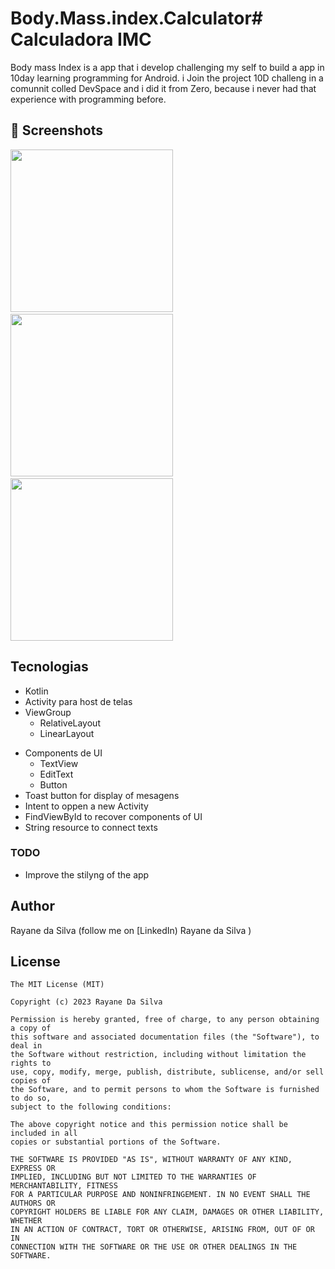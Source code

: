 # Body.Mass.index.Calculator# Calculadora IMC
Body mass Index is a app that i develop challenging my self to build a app in 10day learning programming for Android.
i Join the project 10D challeng in a comunnit colled DevSpace
and i did it from Zero, because i never had that experience with programming before. 



## :camera_flash: Screenshots
<!-- You can add more screenshots here if you like -->
<img src="/result/screenshot.png" width="260">&emsp;<img src="/result/image2.png" width="260">&emsp;<img src="/result/image3.png" width="260">

## Tecnologias
* Kotlin
* Activity para host de telas
* ViewGroup
    * RelativeLayout
    * LinearLayout
- Components de UI
    - TextView
    - EditText
    - Button
- Toast button for  display of mesagens
- Intent to oppen a new Activity
- FindViewById to recover components of  UI
- String resource to connect  texts


### TODO
- Improve the stilyng of the app

## Author
Rayane da Silva  (follow me on [LinkedIn) Rayane da Silva )

## License
```
The MIT License (MIT)

Copyright (c) 2023 Rayane Da Silva 

Permission is hereby granted, free of charge, to any person obtaining a copy of
this software and associated documentation files (the "Software"), to deal in
the Software without restriction, including without limitation the rights to
use, copy, modify, merge, publish, distribute, sublicense, and/or sell copies of
the Software, and to permit persons to whom the Software is furnished to do so,
subject to the following conditions:

The above copyright notice and this permission notice shall be included in all
copies or substantial portions of the Software.

THE SOFTWARE IS PROVIDED "AS IS", WITHOUT WARRANTY OF ANY KIND, EXPRESS OR
IMPLIED, INCLUDING BUT NOT LIMITED TO THE WARRANTIES OF MERCHANTABILITY, FITNESS
FOR A PARTICULAR PURPOSE AND NONINFRINGEMENT. IN NO EVENT SHALL THE AUTHORS OR
COPYRIGHT HOLDERS BE LIABLE FOR ANY CLAIM, DAMAGES OR OTHER LIABILITY, WHETHER
IN AN ACTION OF CONTRACT, TORT OR OTHERWISE, ARISING FROM, OUT OF OR IN
CONNECTION WITH THE SOFTWARE OR THE USE OR OTHER DEALINGS IN THE SOFTWARE.
```
